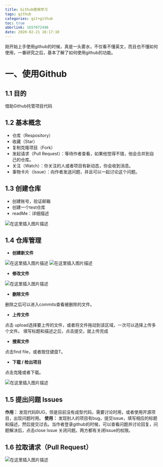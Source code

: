 ```yaml
---
title: Github使用学习
tags: github
categories: git+github
toc: true
abbrlink: 1657072496
date: 2020-02-21 16:17:10
---
```

刚开始上手使用github的时候，真是一头雾水，不仅看不懂英文，而且也不懂如何使用，一番研究之后，基本了解了如何使用github的功能。
# 一、使用Github

 ## 1.1  目的

 借助Github托管项目代码

 ## 1.2  基本概念

 - 仓库（Respository）
 - 收藏（Star） 
 - 复制克隆项目（Fork）
 - 发起请求（Pull Request）：等待作者查看，如果他觉得不错，他会合并到自己的仓库。
 - 关注（Watch）：你关注的人或者项目有新动态，你会收到消息。
 - 事物卡片（Issue）：向作者发送问题，并且可以一起讨论这个问题。

## 1.3  创建仓库

 - 创建账号，验证邮箱
 - 创建一个test仓库
 - readMe：详细描述


![在这里插入图片描述](https://img-blog.csdnimg.cn/20200222123314231.png?x-oss-process=image/watermark,type_ZmFuZ3poZW5naGVpdGk,shadow_10,text_aHR0cHM6Ly9ibG9nLmNzZG4ubmV0L3dlaXhpbl80NDg2MTM5OQ==,size_16,color_FFFFFF,t_70)


 ## 1.4  仓库管理


 
 - **创建新文件**


![在这里插入图片描述](https://img-blog.csdnimg.cn/20200222124459789.png?x-oss-process=image/watermark,type_ZmFuZ3poZW5naGVpdGk,shadow_10,text_aHR0cHM6Ly9ibG9nLmNzZG4ubmV0L3dlaXhpbl80NDg2MTM5OQ==,size_16,color_FFFFFF,t_70)
![在这里插入图片描述](https://img-blog.csdnimg.cn/20200222124645965.png?x-oss-process=image/watermark,type_ZmFuZ3poZW5naGVpdGk,shadow_10,text_aHR0cHM6Ly9ibG9nLmNzZG4ubmV0L3dlaXhpbl80NDg2MTM5OQ==,size_16,color_FFFFFF,t_70)


 - **修改文件**


![在这里插入图片描述](https://img-blog.csdnimg.cn/20200222125407532.png?x-oss-process=image/watermark,type_ZmFuZ3poZW5naGVpdGk,shadow_10,text_aHR0cHM6Ly9ibG9nLmNzZG4ubmV0L3dlaXhpbl80NDg2MTM5OQ==,size_16,color_FFFFFF,t_70)


 - **删除文件**


删除之后可以进入commits查看被删除的文件。
 - **上传文件**


点击 upload选择要上传的文件，或者将文件拖动到该区域，一次可以选择上传多个文件。
填写标题和描述之后，点击提交，就上传完成
 - **搜索文件**


点击find file，或者按住键盘T。

 - **下载 / 检出项目**


点击克隆或者下载。

![在这里插入图片描述](https://img-blog.csdnimg.cn/20200222131226364.png?x-oss-process=image/watermark,type_ZmFuZ3poZW5naGVpdGk,shadow_10,text_aHR0cHM6Ly9ibG9nLmNzZG4ubmV0L3dlaXhpbl80NDg2MTM5OQ==,size_16,color_FFFFFF,t_70)

## 1.5  提出问题 Issues

**作用：** 发现代码BUG，但是目前没有成型代码，需要讨论时用，或者使用开源项目，出现问题时用。
**使用：** 发现别人的项目有bug，提交issue，填写相应的标题和描述，然后提交过去。当作者登录github的时候，可以查看问题并讨论回复，问题解决后，点击close Issue 关闭问题。两方都有关闭Issue的权限。
## 1.6  拉取请求（Pull Request）

![在这里插入图片描述](https://img-blog.csdnimg.cn/2020022213452533.png?x-oss-process=image/watermark,type_ZmFuZ3poZW5naGVpdGk,shadow_10,text_aHR0cHM6Ly9ibG9nLmNzZG4ubmV0L3dlaXhpbl80NDg2MTM5OQ==,size_16,color_FFFFFF,t_70)